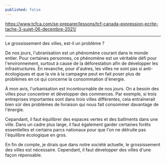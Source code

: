```yaml
---
published: false
---
```

https://www.tcfca.com/se-preparer/lessons/tcf-canada-expression-ecrite-tache-3-sujet-06-decembre-2021/

---

Le grossissement des villes, est-il un problème ?

De nos jours, l'ubranisation est un phénomène courant dans le monde entier. Pour certaines personnes, ce phénomène est un véritable défi pour l'environnement, surtout à cause de la déforestation afin de développer les infrastructures. En revanche, pour d'autres, les villes ne sont pas si anti-écologiques et que la vie à la campagne peut en fait poser plus de problèmes en ce qui concerne la consommation d'énergie.

À mon avis, l'urbanisation est incontournable de nos jours. On a besoin des villes pour concentrer et développer des commerces. Par exemple, si trois entreprises importantes sont dans trois villes différentes, cela entraînerait bien sûr des problèmes de livraison qui nous fait consommer davantage de l'énergie.

Cepandant, il faut équilibrer des espaces vertes et des batîments dans une ville. Dans un cadre plus large, il faut également garder certaines forêts essentielles et certains parcs nationaux pour que l'on ne détruite pas l'équilibre écologique en gros. 

En fin de compte, je dirais que dans notre société actuelle, le grossissement des villes est nécessaire. Cependant, il faut développer des villes d'une façon réponsable.
